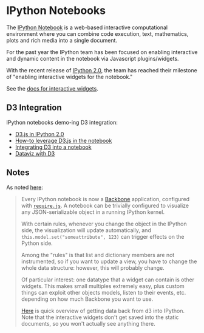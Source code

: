 # IPython Notebooks

The [IPython Notebook](http://ipython.org/notebook.html) is a web-based interactive computational environment where you can combine code execution, text, mathematics, plots and rich media into a single document.

For the past year the IPython team has been focused on enabling interactive and dynamic content in the notebook via Javascript plugins/widgets.

With the recent release of [IPython 2.0](http://ipython.org/ipython-doc/2/whatsnew/version2.0.html), the team has reached their milestone of "enabling interactive widgets for the notebook."

See the [docs for interactive widgets](http://nbviewer.ipython.org/github/ipython/ipython/blob/2.x/examples/Interactive%20Widgets/Index.ipynb).


## D3 Integration

IPython notebooks demo-ing D3 integration:

* [D3.js in IPython 2.0](http://nbviewer.ipython.org/gist/anonymous/9975962)
* [How-to leverage D3.js in the notebook](http://nbviewer.ipython.org/github/fperez/talk-strata-sc2014/blob/master/d3%20in%20the%20notebook.ipynb)
* [Integrating D3 into a notebook](http://nbviewer.ipython.org/github/ResearchComputing/Meetup-Fall-2013/blob/master/python/lecture_20_d3.ipynb)
* [Dataviz with D3](http://nbviewer.ipython.org/github/amplab/datascience-sp14/blob/master/lab9/lab9.ipynb)


## Notes

As noted [here](https://groups.google.com/forum/#!topic/d3-js/DwUURUS-Qdc): 

> Every IPython notebook is now a [Backbone](http://backbonejs.org/) application, configured with [`require.js`](http://requirejs.org/). A notebook can be trivially configured to visualize any JSON-serializable object in a running IPython kernel.
>
> With certain rules, whenever you change the object in the IPython side, the
visualization will update automatically, and `this.model.set("someattribute",
123)` can trigger effects on the Python side.
>
> Among the "rules" is that list and dictionary members are not instrumented, so
if you want to update a view, you have to change the whole data structure: however, this will probably change.
>
> Of particular interest: one datatype that a widget can contain is other widgets. This makes small multiples extremely easy, plus custom things can exploit other objects models, listen to their events, etc. depending on how much Backbone you want to use.
>
> [Here](http://nbviewer.ipython.org/gist/anonymous/9975962) is quick overview of getting data back from d3 into IPython.  Note that the interactive widgets don't get saved into the static documents, so you won't actually see anything there.


